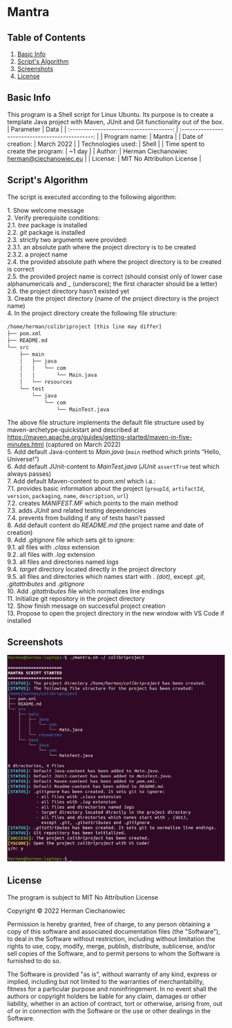 # Mantra

## Table of Contents
1. [Basic Info](#Basic-Info)
2. [Script's Algorithm](#Scripts-Algorithm)
3. [Screenshots](#Screenshots)
4. [License](#License)

## Basic Info
This program is a Shell script for Linux Ubuntu. Its purpose is to create a template Java project with Maven, JUnit and Git functionality out of the box.
| Parameter                               | Data                                             |
| :-------------------------------------: | :----------------------------------------------: |
| Program name:                           | Mantra                                           |
| Date of creation:                       | March 2022                                       |
| Technologies used:                      | Shell                                            |
| Time spent to <br/> create the program: | ~1 day                                           |
| Author:                                 | Herman Ciechanowiec <br/> herman@ciechanowiec.eu |
| License:                                | MIT No Attribution License                       |

## Script's Algorithm
The script is executed according to the following algorithm:

1\. Show welcome message<br/>
2\. Verify prerequisite conditions:<br/>
2.1. _tree_ package is installed<br/>
2.2. _git_ package is installed<br/>
2.3. strictly two arguments were provided:<br/>
2.3.1. an absolute path where the project directory is to be created<br/>
2.3.2. a project name<br/>
2.4. the provided absolute path where the project directory is to be created is correct<br/>
2.5. the provided project name is correct (should consist only of lower case alphanumericals and _ (underscore); the first character should be a letter)<br/>
2.6. the project directory hasn’t existed yet<br/>
3\. Create the project directory (name of the project directory is the project name)<br/>
4\. In the project directory create the following file structure:<br/>
```
/home/herman/colibriproject [this line may differ]
├── pom.xml
├── README.md
└── src
    ├── main
    │   ├── java
    │   │   └── com
    │   │       └── Main.java
    │   └── resources
    └── test
        └── java
            └── com
                └── MainTest.java
```     
The above file structure implements the default file structure used by maven-archetype-quickstart and described at https://maven.apache.org/guides/getting-started/maven-in-five-minutes.html (captured on March 2022)<br/>
5\. Add default Java-content to _Main.java_ (`main` method which prints “Hello, Universe!”)<br/>
6\. Add default JUnit-content to _MainTest.java_ (_JUnit_ `assertTrue` test which always passes)<br/>
7\. Add default Maven-content to _pom.xml_ which i.a.:<br/>
7.1. provides basic information about the project (`groupId`, `artifactId`, `version`, `packaging`, `name`, `description`, `url`)<br/>
7.2. creates _MANIFEST.MF_ which points to the main method<br/>
7.3. adds _JUnit_ and related testing dependencies<br/>
7.4. prevents from building if any of tests hasn’t passed<br/>
8\. Add default content do _README.md_ (the project name and date of creation)<br/>
9\. Add _.gitignore_ file which sets git to ignore:<br/>
9.1. all files with _.class_ extension<br/>
9.2. all files with _.log_ extension<br/>
9.3. all files and directories named _logs_<br/>
9.4. _target_ directory located directly in the project directory<br/>
9.5. all files and directories which names start with _. (dot)_, except _.git_, _.gitattributes_ and _.gitignore_<br/>
10. Add _.gitattributes_ file which normalizes line endings<br/>
11\. Initialize git repository in the project directory<br/>
12\. Show finish message on successful project creation<br/>
13\. Propose to open the project directory in the new window with VS Code if installed<br/>

## Screenshots
<kbd><img src="!presentation/1.png"></kbd><br/>

## License
The program is subject to MIT No Attribution License

Copyright © 2022 Herman Ciechanowiec

Permission is hereby granted, free of charge, to any person obtaining a copy of this
software and associated documentation files (the "Software"), to deal in the Software
without restriction, including without limitation the rights to use, copy, modify,
merge, publish, distribute, sublicense, and/or sell copies of the Software, and to
permit persons to whom the Software is furnished to do so.

The Software is provided "as is", without warranty of any kind, express or implied,
including but not limited to the warranties of merchantability, fitness for a
particular purpose and noninfringement. In no event shall the authors or copyright
holders be liable for any claim, damages or other liability, whether in an action
of contract, tort or otherwise, arising from, out of or in connection with the
Software or the use or other dealings in the Software.

